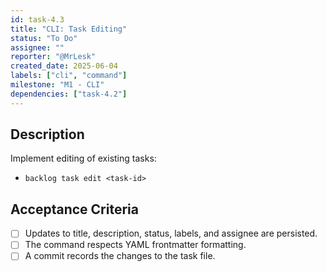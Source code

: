 ```yaml
---
id: task-4.3
title: "CLI: Task Editing"
status: "To Do"
assignee: ""
reporter: "@MrLesk"
created_date: 2025-06-04
labels: ["cli", "command"]
milestone: "M1 - CLI"
dependencies: ["task-4.2"]
---
```


## Description

Implement editing of existing tasks:

- `backlog task edit <task-id>`

## Acceptance Criteria

- [ ] Updates to title, description, status, labels, and assignee are persisted.
- [ ] The command respects YAML frontmatter formatting.
- [ ] A commit records the changes to the task file.

